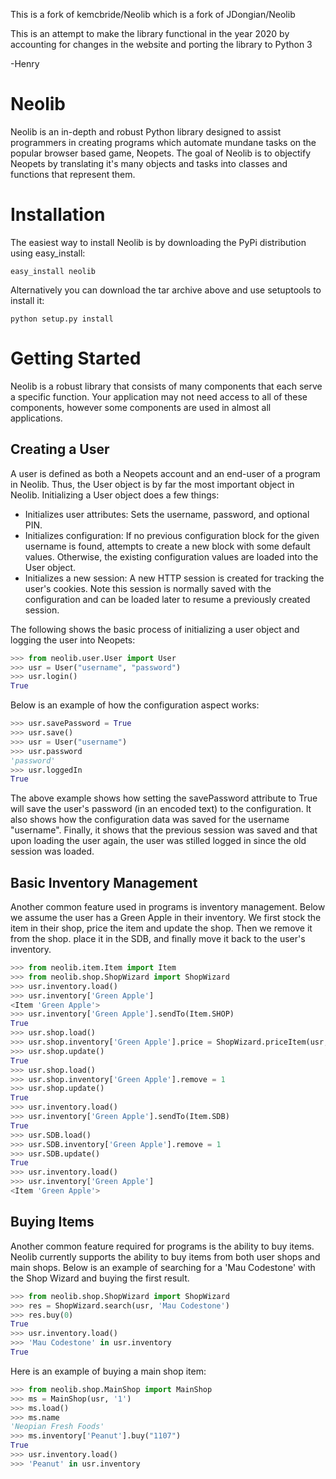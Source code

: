 This is a fork of kemcbride/Neolib which is a fork of JDongian/Neolib

This is an attempt to make the library functional in the year 2020 by accounting for changes in the website and porting the library to Python 3

-Henry


Neolib
======

Neolib is an in-depth and robust Python library designed to assist programmers in creating programs which automate mundane tasks on the popular browser based game, Neopets. The goal of Neolib is to objectify Neopets by translating it's many objects and tasks into classes and functions that represent them.

Installation
======

The easiest way to install Neolib is by downloading the PyPi distribution using easy_install:

```
easy_install neolib
```

Alternatively you can download the tar archive above and use setuptools to install it:

```
python setup.py install
```

Getting Started
======

Neolib is a robust library that consists of many components that each serve a specific function. Your application may not need access to all of these components, however some components are used in almost all applications.

Creating a User
------

A user is defined as both a Neopets account and an end-user of a program in Neolib. Thus, the User object is by far the most important object in Neolib. Initializing a User object does a few things:

* Initializes user attributes: Sets the username, password, and optional PIN.
* Initializes configuration: If no previous configuration block for the given username is found, attempts to create a new block with some default values. Otherwise, the existing configuration values are loaded into the User object.
* Initializes a new session: A new HTTP session is created for tracking the user's cookies. Note this session is normally saved with the configuration and can be loaded later to resume a previously created session.

The following shows the basic process of initializing a user object and logging the user into Neopets:

```python
>>> from neolib.user.User import User
>>> usr = User("username", "password")
>>> usr.login()
True
```

Below is an example of how the configuration aspect works:

```python
>>> usr.savePassword = True
>>> usr.save()
>>> usr = User("username")
>>> usr.password
'password'
>>> usr.loggedIn
True
```

The above example shows how setting the savePassword attribute to True will save the user's password (in an encoded text) to the configuration. It also shows how the configuration data was saved for the username "username". Finally, it shows that the previous session was saved and that upon loading the user again, the user was stilled logged in since the old session was loaded.

Basic Inventory Management
------

Another common feature used in programs is inventory management. Below we assume the user has a Green Apple in their inventory. We first stock the item in their shop, price the item and update the shop. Then we remove it from the shop. place it in the SDB, and finally move it back to the user's inventory.

```python
>>> from neolib.item.Item import Item
>>> from neolib.shop.ShopWizard import ShopWizard
>>> usr.inventory.load()
>>> usr.inventory['Green Apple']
<Item 'Green Apple'>
>>> usr.inventory['Green Apple'].sendTo(Item.SHOP)
True
>>> usr.shop.load()
>>> usr.shop.inventory['Green Apple'].price = ShopWizard.priceItem(usr, 'Green Apple')
>>> usr.shop.update()
True
>>> usr.shop.load()
>>> usr.shop.inventory['Green Apple'].remove = 1
>>> usr.shop.update()
True
>>> usr.inventory.load()
>>> usr.inventory['Green Apple'].sendTo(Item.SDB)
True
>>> usr.SDB.load()
>>> usr.SDB.inventory['Green Apple'].remove = 1
>>> usr.SDB.update()
True
>>> usr.inventory.load()
>>> usr.inventory['Green Apple']
<Item 'Green Apple'>
```

Buying Items
------

Another common feature required for programs is the ability to buy items. Neolib currently supports the ability to buy items from both user shops and main shops. Below is an example of searching for a 'Mau Codestone' with the Shop Wizard and buying the first result.

```python
>>> from neolib.shop.ShopWizard import ShopWizard
>>> res = ShopWizard.search(usr, 'Mau Codestone')
>>> res.buy(0)
True
>>> usr.inventory.load()
>>> 'Mau Codestone' in usr.inventory
True
```

Here is an example of buying a main shop item:

```python
>>> from neolib.shop.MainShop import MainShop
>>> ms = MainShop(usr, '1')
>>> ms.load()
>>> ms.name
'Neopian Fresh Foods'
>>> ms.inventory['Peanut'].buy("1107")
True
>>> usr.inventory.load()
>>> 'Peanut' in usr.inventory
```
